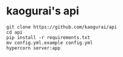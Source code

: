 # kaogurai's api

```shell
git clone https://github.com/kaogurai/api
cd api
pip install -r requirements.txt
mv config.yml.example config.yml
hypercorn server:app
```
